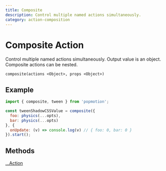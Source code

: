 ```yaml
---
title: Composite
description: Control multiple named actions simultaneously.
category: action-composition
---
```


# Composite Action

Control multiple named actions simultaneously. Output value is an object. Composite actions can be nested.

`composite(actions <Object>, props <Object>)`

## Example

```javascript
import { composite, tween } from 'popmotion';

const tweenShadowCSSValue = composite({
  foo: physics(...opts),
  bar: physics(...opts)
}, {
  onUpdate: (v) => console.log(v) // { foo: 0, bar: 0 }
}).start();
```

## Methods

[...Action](action)

